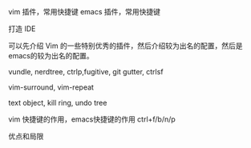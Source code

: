 vim 插件，常用快捷键
emacs 插件，常用快捷键

打造 IDE

可以先介绍 Vim 的一些特别优秀的插件，然后介绍较为出名的配置，然后是emacs的较为出名的配置。

vundle, nerdtree, ctrlp,fugitive, git gutter, ctrlsf

vim-surround, vim-repeat

text object, kill ring, undo tree

vim 快捷键的作用，emacs快捷键的作用 ctrl+f/b/n/p

优点和局限
